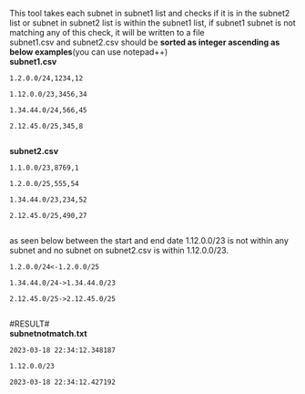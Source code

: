 <p>This tool takes each subnet in subnet1 list and checks if it is in the subnet2 list or subnet in subnet2 list is within the subnet1 list, if subnet1 subnet is not matching any of this check, it will be written to a file&nbsp;<br />
subnet1.csv and subnet2.csv should be <strong>sorted as integer ascending as below examples</strong>(you can use notepad++)&nbsp;<br />
<strong>subnet1.csv</strong>&nbsp;<br />
<div class="snippet-clipboard-content notranslate position-relative overflow-auto" data-snippet-clipboard-copy-content="1.2.0.0/24,1234,12<br />
1.12.0.0/23,3456,34<br />
1.34.44.0/24,566,45<br />
2.12.45.0/25,345,8<br />"><pre class="notranslate"><code>1.2.0.0/24,1234,12<br />
1.12.0.0/23,3456,34<br />
1.34.44.0/24,566,45<br />
2.12.45.0/25,345,8<br />
</code></pre></div>
 <strong>subnet2.csv</strong><br />
<div class="snippet-clipboard-content notranslate position-relative overflow-auto" data-snippet-clipboard-copy-content="1.1.0.0/23,8769,1<br />
1.2.0.0/25,555,54<br />
1.34.44.0/23,234,52<br />
2.12.45.0/25,490,27<br />"><pre class="notranslate"><code>1.1.0.0/23,8769,1<br />
1.2.0.0/25,555,54<br />
1.34.44.0/23,234,52<br />
2.12.45.0/25,490,27<br />
</code></pre></div>
as seen below between the start and end date 1.12.0.0/23 is not within any subnet and no subnet on subnet2.csv is within 1.12.0.0/23.<br />
<div class="snippet-clipboard-content notranslate position-relative overflow-auto" data-snippet-clipboard-copy-content="1.2.0.0/24&lt;-1.2.0.0/25&nbsp; &nbsp;<br />
1.34.44.0/24-&gt;1.34.44.0/23<br />
2.12.45.0/25-&gt;2.12.45.0/25<br />"><pre class="notranslate"><code>1.2.0.0/24&lt;-1.2.0.0/25&nbsp; &nbsp;<br />
1.34.44.0/24-&gt;1.34.44.0/23<br />
2.12.45.0/25-&gt;2.12.45.0/25<br />
</code></pre></div>
#RESULT#&nbsp;<br />
<strong>subnetnotmatch.txt</strong><br />
<div class="snippet-clipboard-content notranslate position-relative overflow-auto" data-snippet-clipboard-copy-content="2023-03-18 22:34:12.348187<br />
1.12.0.0/23<br />
2023-03-18 22:34:12.427192<br />"><pre class="notranslate"><code>2023-03-18 22:34:12.348187<br />
1.12.0.0/23<br />
2023-03-18 22:34:12.427192<br />
</code></pre></div>
</p>




